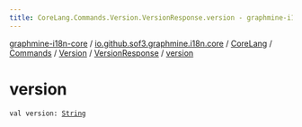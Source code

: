 ```yaml
---
title: CoreLang.Commands.Version.VersionResponse.version - graphmine-i18n-core
---
```


[graphmine-i18n-core](../../../../../index.html) / [io.github.sof3.graphmine.i18n.core](../../../../index.html) / [CoreLang](../../../index.html) / [Commands](../../index.html) / [Version](../index.html) / [VersionResponse](index.html) / [version](./version.html)

# version

`val version: `[`String`](https://kotlinlang.org/api/latest/jvm/stdlib/kotlin/-string/index.html)
